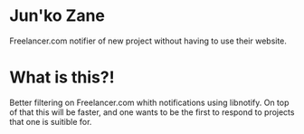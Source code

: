 # Jun'ko Zane
Freelancer.com notifier of new project without having to use their website.

# What is this?!
Better filtering on Freelancer.com whith notifications using libnotify.
On top of that this will be faster, and one wants to be the first to respond
to projects that one is suitible for.
